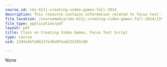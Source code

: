 ```yaml
---
course_id: cms-611j-creating-video-games-fall-2014
description: This resource contains information related to focus test script.
file_location: /coursemedia/cms-611j-creating-video-games-fall-2014/1294a56fa0b31fe20a0fead232293c88_MITCMS_611JF14_FocusScript.pdf
file_type: application/pdf
layout: pdf
title: Class on Creating Video Games, Focus Test Script
type: course
uid: 1294a56fa0b31fe20a0fead232293c88

---
```

None